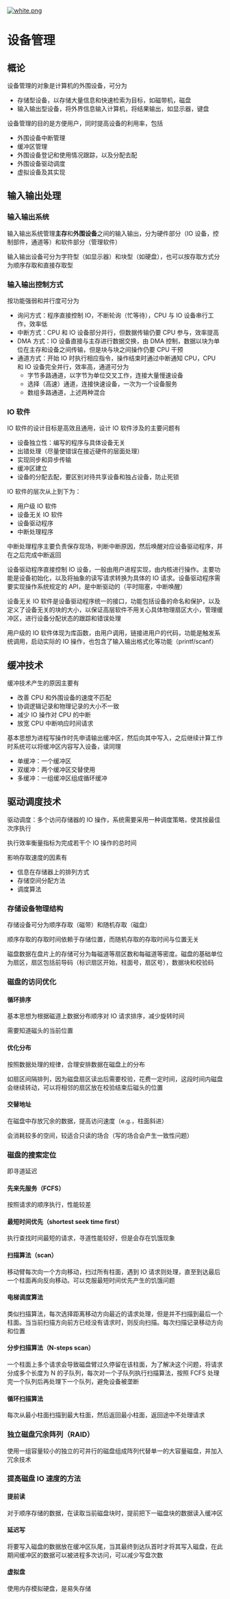 [![white.png](https://i.loli.net/2019/04/11/5cae134487910.png)](https://github.com/i1123581321/NJU-open-resource)

# 设备管理

## 概论

设备管理的对象是计算机的外围设备，可分为

* 存储型设备，以存储大量信息和快速检索为目标，如磁带机，磁盘
* 输入输出型设备，将外界信息输入计算机，将结果输出，如显示器，键盘

设备管理的目的是方便用户，同时提高设备的利用率，包括

* 外围设备中断管理
* 缓冲区管理
* 外围设备登记和使用情况跟踪，以及分配去配
* 外围设备驱动调度
* 虚拟设备及其实现

## 输入输出处理

### 输入输出系统

输入输出系统管理**主存**和**外围设备**之间的输入输出，分为硬件部分（IO 设备，控制部件，通道等）和软件部分（管理软件）

输入输出设备可分为字符型（如显示器）和块型（如硬盘），也可以按存取方式分为顺序存取和直接存取型

### 输入输出控制方式

按功能强弱和并行度可分为

* 询问方式：程序直接控制 IO，不断轮询（忙等待），CPU 与 IO 设备串行工作，效率低
* 中断方式：CPU 和 IO 设备部分并行，但数据传输仍要 CPU 参与，效率提高
* DMA 方式：IO 设备直接与主存进行数据交换，由 DMA 控制，数据以块为单位在主存和设备之间传输，但是块与块之间操作仍要 CPU 干预
* 通道方式：开始 IO 时执行相应指令，操作结束时通过中断通知 CPU，CPU 和 IO 设备完全并行，效率高，通道可分为
  * 字节多路通道，以字节为单位交叉工作，连接大量慢速设备
  * 选择（高速）通道，连接快速设备，一次为一个设备服务
  * 数组多路通道，上述两种混合

### IO 软件

IO 软件的设计目标是高效且通用，设计 IO 软件涉及的主要问题有

* 设备独立性：编写的程序与具体设备无关
* 出错处理（尽量使错误在接近硬件的层面处理）
* 实现同步和异步传输
* 缓冲区建立
* 设备的分配去配，要区别对待共享设备和独占设备，防止死锁

IO 软件的层次从上到下为：

* 用户级 IO 软件
* 设备无关 IO 软件
* 设备驱动程序
* 中断处理程序

中断处理程序主要负责保存现场，判断中断原因，然后唤醒对应设备驱动程序，并在之后完成中断返回

设备驱动程序直接控制 IO 设备，一般由用户进程实现，由内核进行操作。主要功能是设备初始化，以及将抽象的读写请求转换为具体的 IO 请求。设备驱动程序需要实现操作系统规定的 API，是中断驱动的（平时阻塞，中断唤醒）

设备无关 IO 软件是设备驱动程序统一的接口，功能包括设备的命名和保护，以及定义了设备无关的块的大小，以保证高层软件不用关心具体物理扇区大小，管理缓冲区，进行设备分配状态的跟踪和错误处理

用户级的 IO 软件体现为库函数，由用户调用，链接进用户的代码，功能是触发系统调用，启动实际的 IO 操作，也包含了输入输出格式化等功能（printf/scanf）

## 缓冲技术

缓冲技术产生的原因主要有

* 改善 CPU 和外围设备的速度不匹配
* 协调逻辑记录和物理记录的大小不一致
* 减少 IO 操作对 CPU 的中断
* 放宽 CPU 中断响应时间请求

基本思想为进程写操作时先申请输出缓冲区，然后向其中写入，之后继续计算工作时系统可以将缓冲区内容写入设备，读同理

* 单缓冲：一个缓冲区
* 双缓冲：两个缓冲区交替使用
* 多缓冲：一组缓冲区组成循环缓冲

## 驱动调度技术

驱动调度：多个访问存储器的 IO 操作，系统需要采用一种调度策略，使其按最佳次序执行

执行效率衡量指标为完成若干个 IO 操作的总时间

影响存取速度的因素有

* 信息在存储器上的排列方式
* 存储空间分配方法
* 调度算法

### 存储设备物理结构

存储设备可分为顺序存取（磁带）和随机存取（磁盘）

顺序存取的存取时间依赖于存储位置，而随机存取的存取时间与位置无关

磁盘数据在盘片上的存储可分为每磁道等扇区数和每磁道等密度。磁盘的基础单位为扇区，扇区包括前导码（标识扇区开始，柱面号，扇区号），数据块和校验码

### 磁盘的访问优化

#### 循环排序

基本思想为根据磁道上数据分布顺序对 IO 请求排序，减少旋转时间 

需要知道磁头的当前位置

#### 优化分布

按照数据处理的规律，合理安排数据在磁盘上的分布

如扇区间隔排列，因为磁盘扇区读出后需要校验，花费一定时间，这段时间内磁盘会继续转动，可以将相邻的扇区放在校验结束后磁头的位置

#### 交替地址

在磁盘中存放冗余的数据，提高访问速度（e.g.，柱面斜进）

会消耗较多的空间，较适合只读的场合（写的场合会产生一致性问题）

### 磁盘的搜索定位

即寻道延迟

#### 先来先服务（FCFS）

按照请求的顺序执行，性能较差

#### 最短时间优先（shortest seek time first）

执行查找时间最短的请求，寻道性能较好，但是会存在饥饿现象

#### 扫描算法（scan）

移动臂每次向一个方向移动，扫过所有柱面，遇到 IO 请求则处理，直至到达最后一个柱面再向反向移动。可以克服最短时间优先产生的饥饿问题

#### 电梯调度算法

类似扫描算法，每次选择距离移动方向最近的请求处理，但是并不扫描到最后一个柱面。当当前扫描方向前方已经没有请求时，则反向扫描。每次扫描记录移动方向和位置

#### 分步扫描算法（N-steps scan）

一个柱面上多个请求会导致磁盘臂过久停留在该柱面，为了解决这个问题，将请求分成多个长度为 N 的子队列，每次对一个子队列执行扫描算法，按照 FCFS 处理完一个队列后再处理下一个队列，避免设备被垄断

#### 循环扫描算法

每次从最小柱面扫描到最大柱面，然后返回最小柱面，返回途中不处理请求

### 独立磁盘冗余阵列（RAID）

使用一组容量较小的独立的可并行的磁盘组成阵列代替单一的大容量磁盘，并加入冗余技术

### 提高磁盘 IO 速度的方法

#### 提前读

对于顺序存储的数据，在读取当前磁盘块时，提前把下一磁盘块的数据读入缓冲区

#### 延迟写

将要写入磁盘的数据放在缓冲区队尾，当其最终到达队首时才将其写入磁盘，在此期间缓冲区的数据可以被进程多次访问，可以减少写盘次数

#### 虚拟盘

使用内存模拟硬盘，是易失存储